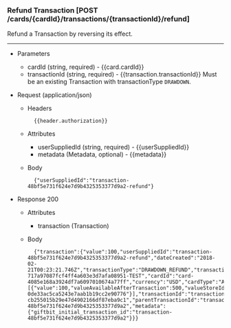### Refund Transaction [POST /cards/{cardId}/transactions/{transactionId}/refund]
Refund a Transaction by reversing its effect. 

---
+ Parameters
    + cardId (string, required) - {{card.cardId}}
    + transactionId (string, required) - {{transaction.transactionId}} Must be an existing Transaction with transactionType `DRAWDOWN`.

+ Request (application/json)
    + Headers
    
            {{header.authorization}}
            
    + Attributes
        + userSuppliedId (string, required) - {{userSuppliedId}}
        + metadata (Metadata, optional) - {{metadata}}

    
    + Body 
            
            {"userSuppliedId":"transaction-48bf5e731f624e7d9b4325353377d9a2-refund"}
    
+ Response 200
    + Attributes
        + transaction (Transaction)
        
    + Body

            {"transaction":{"value":100,"userSuppliedId":"transaction-48bf5e731f624e7d9b4325353377d9a2-refund","dateCreated":"2018-02-21T00:23:21.746Z","transactionType":"DRAWDOWN_REFUND","transactionAccessMethod":"CARDID","valueAvailableAfterTransaction":500,"giftbitUserId":"user-717a97087fcf4ff4a603e3d7afa08951-TEST","cardId":"card-4085e168a3924df7a6097010674a77ff","currency":"USD","cardType":"ACCOUNT_CARD","transactionBreakdown":[{"value":100,"valueAvailableAfterTransaction":500,"valueStoreId":"value-0de33ac5ca5243e7aab1b19cc2e90776"}],"transactionId":"transaction-cb255015b29e47d4902166df87eba9c1","parentTransactionId":"transaction-48bf5e731f624e7d9b4325353377d9a2","metadata":{"giftbit_initial_transaction_id":"transaction-48bf5e731f624e7d9b4325353377d9a2"}}}
            
